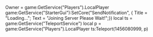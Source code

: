Owner = game:GetService("Players").LocalPlayer
game:GetService("StarterGui"):SetCore("SendNotification", {
Title = "Loading...";
Text  = "Joining Server Please Wait!";})
local ts = game:GetService("TeleportService")
local p = game:GetService("Players").LocalPlayer
ts:Teleport(1456080999, p)
